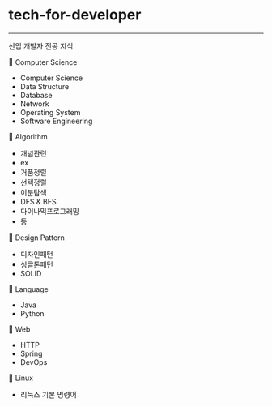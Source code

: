 # tech-for-developer

---

신입 개발자 전공 지식


📌 Computer Science

- Computer Science
- Data Structure
- Database
- Network
- Operating System
- Software Engineering

📌 Algorithm

- 개념관련
- ex
- 거품정렬
- 선택정렬
- 이분탐색
- DFS & BFS
- 다이나믹프로그래밍
- 등


📌 Design Pattern

- 디자인패턴
- 싱글톤패턴
- SOLID

📌 Language

- Java
- Python

📌 Web

- HTTP
- Spring
- DevOps

📌 Linux

- 리눅스 기본 명령어



